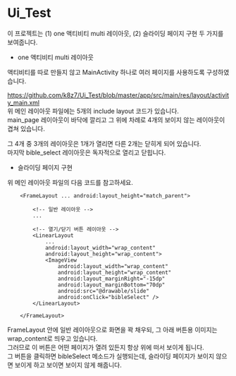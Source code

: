 # Ui_Test

이 프로젝트는 (1) one 액티비티 multi 레이아웃, (2) 슬라이딩 페이지 구현 두 가지를 보여줍니다.

- one 액티비티 multi 레이아웃

액티비티를 따로 만들지 않고 MainActivity 하나로 여러 페이지를 사용하도록 구성하였습니다.

https://github.com/k8z7/Ui_Test/blob/master/app/src/main/res/layout/activity_main.xml
<br>위 메인 레이아웃 파일에는 5개의 include layout 코드가 있습니다.
<br>main_page 레이아웃이 바닥에 깔리고 그 위에 차례로 4개의 보이지 않는 레이아웃이 겹쳐 있습니다.

그 4개 중 3개의 레이아웃은 1개가 열리면 다른 2개는 닫히게 되어 있습니다.
<br>마지막 bible_select 레이아웃은 독자적으로 열리고 닫힙니다.

- 슬라이딩 페이지 구현

위 메인 레이아웃 파일의 다음 코드를 참고하세요.

        <FrameLayout ... android:layout_height="match_parent">

            <!-- 일반 레이아웃 -->
            ...

            <!-- 열기/닫기 버튼 레이아웃 -->
            <LinearLayout
                ...
                android:layout_width="wrap_content"
                android:layout_height="wrap_content">
                <ImageView
                    android:layout_width="wrap_content"
                    android:layout_height="wrap_content"
                    android:layout_marginRight="-15dp"
                    android:layout_marginBottom="70dp"
                    android:src="@drawable/slide"
                    android:onClick="bibleSelect" />
            </LinearLayout>

        </FrameLayout>
        
FrameLayout 안에 일반 레이아웃으로 화면을 꽉 채우되, 그 아래 버튼용 이미지는 wrap_content로 띄우고 있습니다.
<br>그러므로 이 버튼은 어떤 페이지가 열려 있든지 항상 위에 떠서 보이게 됩니다.
<br>그 버튼을 클릭하면 bibleSelect 메소드가 실행되는데, 슬라이딩 페이지가 보이지 않으면 보이게 하고 보이면 보이지 않게 해줍니다.
